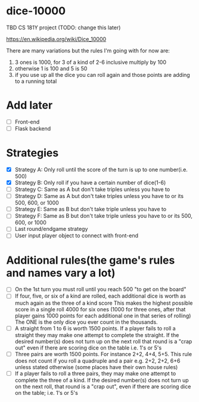 # dice-10000
TBD CS 181Y project (TODO: change this later)

https://en.wikipedia.org/wiki/Dice_10000

There are many variations but the rules I'm going with for now are:

1. 3 ones is 1000, for 3 of a kind of 2-6 inclusive multiply by 100
2. otherwise 1 is 100 and 5 is 50
3. if you use up all the dice you can roll again and those points are 
adding to a running total

# Add later
- [ ] Front-end
- [ ] Flask backend

# Strategies
- [X] Strategy A: Only roll until the score of the turn is up to one number(i.e. 500)
- [X] Strategy B: Only roll if you have a certain number of dice(1-6)
- [ ] Strategy C: Same as A but don't take triples unless you have to
- [ ] Strategy D: Same as A but don't take triples unless you have to or its 500, 600, or 1000
- [ ] Strategy E: Same as B but don't take triple unless you have to
- [ ] Strategy F: Same as B but don't take triple unless you have to or its 500, 600, or 1000
- [ ] Last round/endgame strategy
- [ ] User input player object to connect with front-end

# Additional rules(the game's rules and names vary a lot)
- [ ] On the 1st turn you must roll until you reach 500 "to get on the board"
- [ ] If four, five, or six of a kind are rolled, each additional dice is worth as much again as the three of a kind score
    This makes the highest possible score in a single roll 4000 for six ones (1000 for three ones, after that player gains 1000 points for each additional one in that series of rolling) The ONE is the only dice you ever count in the thousands.
- [ ] A straight from 1 to 6 is worth 1500 points. If a player fails to roll a straight they may make one attempt to complete the straight. If the desired number(s) does not turn up on the next roll that round is a "crap out" even if there are scoring dice on the table i.e. 1's or 5's
- [ ] Three pairs are worth 1500 points. For instance 2+2, 4+4, 5+5. This rule does not count if you roll a quadruple and a pair e.g. 2+2, 2+2, 6+6 unless stated otherwise (some places have their own house rules)
- [ ] If a player fails to roll a three pairs, they may make one attempt to complete the three of a kind. If the desired number(s) does not turn up on the next roll, that round is a "crap out", even if there are scoring dice on the table; i.e. 1's or 5's
